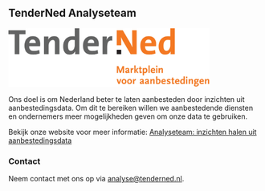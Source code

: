 ## TenderNed Analyseteam

<img src="https://raw.githubusercontent.com/tenderned-analyse/.github/main/profile/media/tn_logo.JPG?raw=true" width="400">

Ons doel is om Nederland beter te laten aanbesteden door inzichten uit aanbestedingsdata. Om dit te bereiken willen we aanbestedende diensten en ondernemers meer mogelijkheden geven om onze data te gebruiken.

Bekijk onze website voor meer informatie: [Analyseteam: inzichten halen uit aanbestedingsdata](https://www.tenderned.nl/cms/nl/over-tenderned/team/analyseteam-inzichten-halen-uit)

### Contact

Neem contact met ons op via [analyse@tenderned.nl](mailto:analyse@tenderned.nl).
